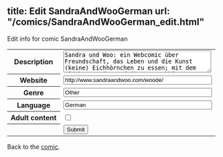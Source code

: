title: Edit SandraAndWooGerman
url: "/comics/SandraAndWooGerman_edit.html"
---
Edit info for comic SandraAndWooGerman

<form name="comic" action="http://gaepostmail.appspot.com/comic/" method="post">
<table class="comicinfo">
<tr>
<th>Description</th><td><textarea name="description" cols="40" rows="3">Sandra und Woo: ein Webcomic über Freundschaft, das Leben und die Kunst (keine) Eichhörnchen zu essen; mit dem Mädchen Sandra und ihrem Waschbären Woo in den Hauptrollen</textarea></td>
</tr>
<tr>
<th>Website</th><td><input type="text" name="url" value="http://www.sandraandwoo.com/woode/" size="40"/></td>
</tr>
<tr>
<th>Genre</th><td><input type="text" name="genre" value="Other" size="40"/></td>
</tr>
<tr>
<th>Language</th><td><input type="text" name="language" value="German" size="40"/></td>
</tr>
<tr>
<th>Adult content</th><td><input type="checkbox" name="adult" value="adult" /></td>
</tr>
<tr>
<th></th><td>
<input type="hidden" name="comic" value="SandraAndWooGerman" />
<input type="submit" name="submit" value="Submit" />
</td>
</tr>
</table>
</form>

Back to the [comic](SandraAndWooGerman.html).
